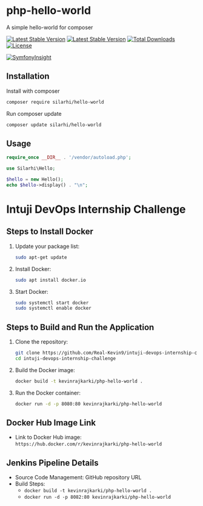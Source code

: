 # php-hello-world
A simple hello-world for composer

 [![Latest Stable Version](https://github.com/silarhi/php-hello-world/workflows/Tests/badge.svg)](https://github.com/silarhi/php-hello-world/workflows/Tests/badge.svg)
 [![Latest Stable Version](https://poser.pugx.org/silarhi/hello-world/v/stable)](https://packagist.org/packages/silarhi/hello-world)
[![Total Downloads](https://poser.pugx.org/silarhi/hello-world/downloads)](https://packagist.org/packages/silarhi/hello-world)
[![License](https://poser.pugx.org/silarhi/hello-world/license)](https://packagist.org/packages/silarhi/hello-world)


[![SymfonyInsight](https://insight.symfony.com/projects/5d582202-1186-4ce7-82c7-c4d3a2c11807/big.svg)](https://insight.symfony.com/projects/5d582202-1186-4ce7-82c7-c4d3a2c11807)

Installation
------------

Install with composer
``` bash
composer require silarhi/hello-world
```

Run composer update
``` bash
composer update silarhi/hello-world
```

Usage
-----

``` php
require_once __DIR__ . '/vendor/autoload.php';

use Silarhi\Hello;

$hello = new Hello();
echo $hello->display() . "\n";
```

# Intuji DevOps Internship Challenge

## Steps to Install Docker

1. Update your package list:
   ```bash
   sudo apt-get update
   ```
2. Install Docker:
   ```bash
   sudo apt install docker.io
   ```
3. Start Docker:
   ```bash
   sudo systemctl start docker
   sudo systemctl enable docker
   ```

## Steps to Build and Run the Application

1. Clone the repository:
   ```bash
   git clone https://github.com/Real-Kevin9/intuji-devops-internship-challenge.git
   cd intuji-devops-internship-challenge
   ```

2. Build the Docker image:
   ```bash
   docker build -t kevinrajkarki/php-hello-world .
   ```

3. Run the Docker container:
   ```bash
   docker run -d -p 8080:80 kevinrajkarki/php-hello-world
   ```

## Docker Hub Image Link

- Link to Docker Hub image: `https://hub.docker.com/r/kevinrajkarki/php-hello-world`

## Jenkins Pipeline Details

- Source Code Management: GitHub repository URL
- Build Steps: 
   - `docker build -t kevinrajkarki/php-hello-world .`
   - `docker run -d -p 8082:80 kevinrajkarki/php-hello-world`
